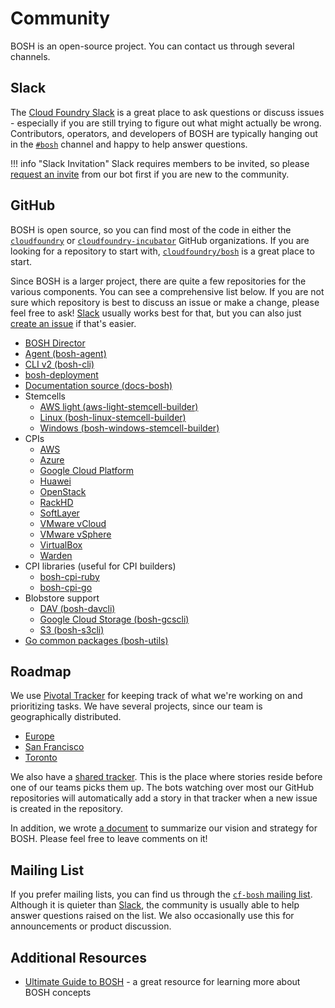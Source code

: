 # Community

BOSH is an open-source project. You can contact us through several channels.

## Slack

The [Cloud Foundry Slack](https://cloudfoundry.slack.com) is a great place to ask questions or discuss issues - especially if you are still trying to figure out what might actually be wrong. Contributors, operators, and developers of BOSH are typically hanging out in the [`#bosh`](https://cloudfoundry.slack.com/messages/C02HPPYQ2/) channel and happy to help answer questions.

!!! info "Slack Invitation"
    Slack requires members to be invited, so please [request an invite](https://slack.cloudfoundry.org/) from our bot first if you are new to the community.


## GitHub

BOSH is open source, so you can find most of the code in either the [`cloudfoundry`](https://github.com/cloudfoundry) or [`cloudfoundry-incubator`](https://github.com/cloudfoundry-incubator) GitHub organizations. If you are looking for a repository to start with, [`cloudfoundry/bosh`](https://github.com/cloudfoundry/bosh) is a great place to start.

Since BOSH is a larger project, there are quite a few repositories for the various components. You can see a comprehensive list below. If you are not sure which repository is best to discuss an issue or make a change, please feel free to ask! [Slack](#slack) usually works best for that, but you can also just [create an issue](https://github.com/cloudfoundry/bosh/issues/new) if that's easier.

- [BOSH Director](https://github.com/cloudfoundry/bosh)
- [Agent (bosh-agent)](https://github.com/cloudfoundry/bosh-agent)
- [CLI v2 (bosh-cli)](https://github.com/cloudfoundry/bosh-cli)
- [bosh-deployment](https://github.com/cloudfoundry/bosh-deployment)
- [Documentation source (docs-bosh)](https://github.com/cloudfoundry/docs-bosh)
- Stemcells
    - [AWS light (aws-light-stemcell-builder)](https://github.com/cloudfoundry-incubator/aws-light-stemcell-builder)
    - [Linux (bosh-linux-stemcell-builder)](https://github.com/cloudfoundry/bosh-linux-stemcell-builder)
    - [Windows (bosh-windows-stemcell-builder)](https://github.com/cloudfoundry-incubator/bosh-windows-stemcell-builder)
- CPIs
    - [AWS](https://github.com/cloudfoundry/bosh-aws-cpi-release)
    - [Azure](https://github.com/cloudfoundry/bosh-azure-cpi-release)
    - [Google Cloud Platform](https://github.com/cloudfoundry/bosh-google-cpi-release)
    - [Huawei](https://github.com/cloudfoundry-incubator/bosh-huaweicloud-cpi-release)
    - [OpenStack](https://github.com/cloudfoundry/bosh-openstack-cpi-release)
    - [RackHD](https://github.com/cloudfoundry-incubator/bosh-rackhd-cpi-release)
    - [SoftLayer](https://github.com/cloudfoundry/bosh-softlayer-cpi-release)
    - [VMware vCloud](https://github.com/cloudfoundry-incubator/bosh-vcloud-cpi-release)
    - [VMware vSphere](https://github.com/cloudfoundry/bosh-vsphere-cpi-release)
    - [VirtualBox](https://github.com/cppforlife/bosh-virtualbox-cpi-release)
    - [Warden](https://github.com/cppforlife/bosh-warden-cpi-release)
- CPI libraries (useful for CPI builders)
    - [bosh-cpi-ruby](https://github.com/cloudfoundry/bosh-cpi-ruby)
    - [bosh-cpi-go](https://github.com/cppforlife/bosh-cpi-go)
- Blobstore support
    - [DAV (bosh-davcli)](https://github.com/cloudfoundry/bosh-davcli)
    - [Google Cloud Storage (bosh-gcscli)](https://github.com/cloudfoundry/bosh-gcscli)
    - [S3 (bosh-s3cli)](https://github.com/cloudfoundry/bosh-s3cli)
- [Go common packages (bosh-utils)](https://github.com/cloudfoundry/bosh-utils)


## Roadmap
We use [Pivotal Tracker](https://www.pivotaltracker.com/) for keeping track of what we're working on and prioritizing tasks. We have several projects, since our team is geographically distributed.

- [Europe](https://www.pivotaltracker.com/n/projects/1456570)
- [San Francisco](https://www.pivotaltracker.com/n/projects/2197707)
- [Toronto](https://www.pivotaltracker.com/n/projects/2197709)

We also have a [shared tracker](https://www.pivotaltracker.com/n/projects/956238). This is the place where stories reside before one of our teams picks them up. The bots watching over most our GitHub repositories will automatically add a story in that tracker when a new issue is created in the repository.

In addition, we wrote [a document](https://docs.google.com/document/d/1pa-d7aC707dK9vvZUYIu9iytYzM9oM8YK-0M4vTp1rA) to summarize our vision and strategy for BOSH. Please feel free to leave comments on it!


## Mailing List

If you prefer mailing lists, you can find us through the [`cf-bosh` mailing list](https://lists.cloudfoundry.org/g/cf-bosh). Although it is quieter than [Slack](#slack), the community is usually able to help answer questions raised on the list. We also occasionally use this for announcements or product discussion.


## Additional Resources

 * [Ultimate Guide to BOSH](https://ultimateguidetobosh.com/) - a great resource for learning more about BOSH concepts
